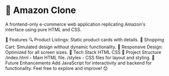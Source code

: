 # 🛒 Amazon Clone
A frontend-only e-commerce web application replicating Amazon's interface using pure HTML and CSS.

🌟 Features
🔍 Product Listings: Static product cards with details.
🛒 Shopping Cart: Simulated design without dynamic functionality.
📱 Responsive Design: Optimized for all screen sizes.
🚀 Tech Stack
HTML
CSS
📂 Project Structure
/index.html - Main HTML file.
/styles - CSS files for layout and styling.
🎯 Future Enhancements
Add JavaScript for interactivity and backend for functionality.
Feel free to explore and improve! 😊
